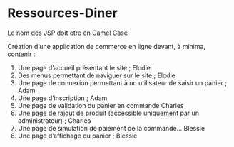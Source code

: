 # Ressources-Diner

Le nom des JSP doit etre en Camel Case

Création d’une application de commerce en ligne devant, à minima, contenir :
1. Une page d’accueil présentant le site ; Elodie
2. Des menus permettant de naviguer sur le site ; Elodie
3. Une page de connexion permettant à un utilisateur de saisir un panier ; Adam  
4. Une page d’inscription ;  Adam
5. Une page de validation du panier en commande Charles
6. Une page de rajout de produit (accessible uniquement par un administrateur) ; Charles
7. Une page de simulation de paiement de la commande… Blessie
8. Une page d’affichage du panier ; Blessie
